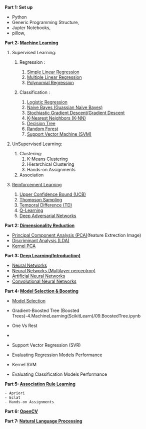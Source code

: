 **Part 1: Set up**

- Python
- Generic Programming Structure, 
- Jupter Notebooks, 
- pillow, 


**Part 2: [Machine Learning](4.MachineLearning(ScikitLearn)/01.MachineLearning.ipynb)**

1. Supervised Learning:
    1. Regression :
        1. [Simple Linear Regression](4.MachineLearning(ScikitLearn)/02.LinearRegression.ipynb)
        2. [Multiple Linear Regression]()
        3. [Polynomial Regression](4.MachineLearning(ScikitLearn)/03.MultipleRegression.ipynb)
    
    2. Classification : 
        1. [Logistic Regression](4.MachineLearning(ScikitLearn)/05.LogisticRegression.ipynb)
        2. [Naive Bayes (Guassian Naive Bayes)](4.MachineLearning(ScikitLearn)/06.NaiveBayes.ipynb)
        3. [Stochiastic Gradient Descent(Gradient Descent]()
        4. [K-Nearest Neighbors (K-NN)]()
        5. [Decision Tree](4.MachineLearning(ScikitLearn)/07.DecisionTree.ipynb)
        6. [Random Forest](4.MachineLearning(ScikitLearn)/08.RandomForestClassifier.ipynb)
        7. [Support Vector Machine (SVM)]()
        
2. UnSupervised Learning:
    1. Clustering:
        1. K-Means Clustering
        2. Hierarchical Clustering
        3. Hands-on Assignments
    2. Association 
   
3. [Reinforcement Learning]()
    1. [Upper Confidence Bound (UCB)]()
    2. [Thompson Sampling]()
    3. [Temporal Difference (TD)]()
    4. [Q-Learning]()
    5. [Deep Adversarial Networks]()

**Part 2: [Dimensionality Reduction](#)**

- [Principal Component Analysis (PCA)](#)(feature Extrection Image)
- [Discriminant Analysis (LDA)](#)
- [Kernel PCA](#)



**Part 3: [Deep Learning(Introduction)]()**
- [Neural Networks]()
- [Neural Networks (Multilayer perceptron)]()
- [Artificial Neural Networks]()
- [Convolutional Neural Networks]()

**Part 4: <a href="">Model Selection & Boosting</a>**

- [Model Selection]()



- Gradient-Boosted Tree (Boosted Trees)-4.MachineLearning(ScikitLearn)/09.BoostedTree.ipynb
- One Vs Rest
- 

- Support Vector Regression (SVR)
- Evaluating Regression Models Performance
- Kernel SVM
- Evaluating Classification Models Performance


**Part 5: <a href="">Association Rule Learning</a>**

    - Apriori
    - Eclat
    - Hands-on Assignments

**Part 6: <a href="7.ComputerVision/OpenCV.ipynb">OpenCV</a>**

**Part 7: <a href="">Natural Language Processing</a>**